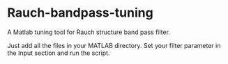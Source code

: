 # Rauch-bandpass-tuning
A Matlab tuning tool for Rauch structure band pass filter.

Just add all the files in your MATLAB directory. 
Set your filter parameter in the Input section and run the script.
